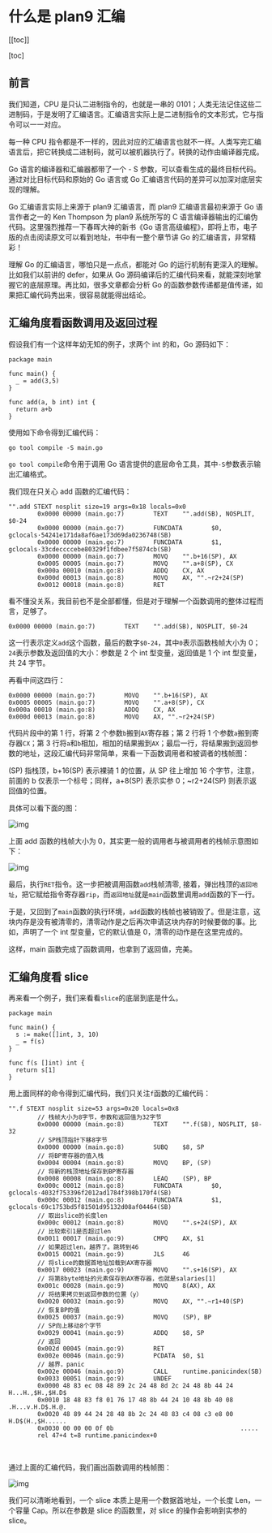 # 什么是 plan9 汇编

[[toc]]

[toc]

## 前言

我们知道，CPU 是只认二进制指令的，也就是一串的 0101；人类无法记住这些二进制码，于是发明了汇编语言。汇编语言实际上是二进制指令的文本形式，它与指令可以一一对应。

每一种 CPU 指令都是不一样的，因此对应的汇编语言也就不一样。人类写完汇编语言后，把它转换成二进制码，就可以被机器执行了。转换的动作由编译器完成。

Go 语言的编译器和汇编器都带了一个 - S 参数，可以查看生成的最终目标代码。通过对比目标代码和原始的 Go 语言或 Go 汇编语言代码的差异可以加深对底层实现的理解。

Go 汇编语言实际上来源于 plan9 汇编语言，而 plan9 汇编语言最初来源于 Go 语言作者之一的 Ken Thompson 为 plan9 系统所写的 C 语言编译器输出的汇编伪代码。这里强烈推荐一下春晖大神的新书《Go 语言高级编程》，即将上市，电子版的点击阅读原文可以看到地址，书中有一整个章节讲 Go 的汇编语言，非常精彩！

理解 Go 的汇编语言，哪怕只是一点点，都能对 Go 的运行机制有更深入的理解。比如我们以前讲的 defer，如果从 Go 源码编译后的汇编代码来看，就能深刻地掌握它的底层原理。再比如，很多文章都会分析 Go 的函数参数传递都是值传递，如果把汇编代码秀出来，很容易就能得出结论。

## 汇编角度看函数调用及返回过程

假设我们有一个这样年幼无知的例子，求两个 int 的和，Go 源码如下：

```
package main

func main() {
  _ = add(3,5)
}

func add(a, b int) int {
  return a+b
}
```

使用如下命令得到汇编代码：

```
go tool compile -S main.go
```

`go tool compile`命令用于调用 Go 语言提供的底层命令工具，其中`-S`参数表示输出汇编格式。

我们现在只关心 add 函数的汇编代码：

```
"".add STEXT nosplit size=19 args=0x18 locals=0x0
        0x0000 00000 (main.go:7)        TEXT    "".add(SB), NOSPLIT, $0-24
        0x0000 00000 (main.go:7)        FUNCDATA        $0, gclocals·54241e171da8af6ae173d69da0236748(SB)
        0x0000 00000 (main.go:7)        FUNCDATA        $1, gclocals·33cdeccccebe80329f1fdbee7f5874cb(SB)
        0x0000 00000 (main.go:7)        MOVQ    "".b+16(SP), AX
        0x0005 00005 (main.go:7)        MOVQ    "".a+8(SP), CX
        0x000a 00010 (main.go:8)        ADDQ    CX, AX
        0x000d 00013 (main.go:8)        MOVQ    AX, "".~r2+24(SP)
        0x0012 00018 (main.go:8)        RET
```

看不懂没关系，我目前也不是全部都懂，但是对于理解一个函数调用的整体过程而言，足够了。

```
0x0000 00000 (main.go:7)        TEXT    "".add(SB), NOSPLIT, $0-24
```

这一行表示定义`add`这个函数，最后的数字`$0-24`，其中`0`表示函数栈帧大小为 0；`24`表示参数及返回值的大小：参数是 2 个 int 型变量，返回值是 1 个 int 型变量，共 24 字节。

再看中间这四行：

```
0x0000 00000 (main.go:7)        MOVQ    "".b+16(SP), AX
0x0005 00005 (main.go:7)        MOVQ    "".a+8(SP), CX
0x000a 00010 (main.go:8)        ADDQ    CX, AX
0x000d 00013 (main.go:8)        MOVQ    AX, "".~r2+24(SP)
```

代码片段中的第 1 行，将第 2 个参数`b`搬到`AX`寄存器；第 2 行将 1 个参数`a`搬到寄存器`CX`；第 3 行将`a`和`b`相加，相加的结果搬到`AX`；最后一行，将结果搬到返回参数的地址，这段汇编代码非常简单，来看一下函数调用者和被调者的栈帧图：

(SP) 指栈顶，b+16(SP) 表示裸骑 1 的位置，从 SP 往上增加 16 个字节，注意，前面的 b 仅表示一个标号；同样，a+8(SP) 表示实参 0；~r2+24(SP) 则表示返回值的位置。

具体可以看下面的图：



![img](./images/FKswDWzxflcYgQt.jpg)



上面 add 函数的栈帧大小为 0，其实更一般的调用者与被调用者的栈帧示意图如下：



![img](https://s2.loli.net/2022/04/03/9oOHUtkh4V8T1Ag.jpg)



最后，执行`RET`指令。这一步把被调用函数`add`栈帧清零, 接着，弹出栈顶的`返回地址`，把它赋给指令寄存器`rip`，而`返回地址`就是`main`函数里调用`add`函数的下一行。

于是，又回到了`main`函数的执行环境，`add`函数的栈帧也被销毁了。但是注意，这块内存是没有被清零的，清零动作是之后再次申请这块内存的时候要做的事。比如，声明了一个 int 型变量，它的默认值是 0，清零的动作是在这里完成的。

这样，main 函数完成了函数调用，也拿到了返回值，完美。

## 汇编角度看 slice

再来看一个例子，我们来看看`slice`的底层到底是什么。

```
package main

func main() {
  s := make([]int, 3, 10)
  _ = f(s)
}

func f(s []int) int {
  return s[1]
}
```

用上面同样的命令得到汇编代码，我们只关注`f`函数的汇编代码：

```
"".f STEXT nosplit size=53 args=0x20 locals=0x8
        // 栈帧大小为8字节，参数和返回值为32字节
        0x0000 00000 (main.go:8)        TEXT    "".f(SB), NOSPLIT, $8-32
        // SP栈顶指针下移8字节
        0x0000 00000 (main.go:8)        SUBQ    $8, SP
        // 将BP寄存器的值入栈
        0x0004 00004 (main.go:8)        MOVQ    BP, (SP)
        // 将新的栈顶地址保存到BP寄存器
        0x0008 00008 (main.go:8)        LEAQ    (SP), BP
        0x000c 00012 (main.go:8)        FUNCDATA        $0, gclocals·4032f753396f2012ad1784f398b170f4(SB)
        0x000c 00012 (main.go:8)        FUNCDATA        $1, gclocals·69c1753bd5f81501d95132d08af04464(SB)
        // 取出slice的长度len
        0x000c 00012 (main.go:8)        MOVQ    "".s+24(SP), AX
        // 比较索引1是否超过len
        0x0011 00017 (main.go:9)        CMPQ    AX, $1
        // 如果超过len，越界了。跳转到46
        0x0015 00021 (main.go:9)        JLS     46
        // 将slice的数据首地址加载到AX寄存器
        0x0017 00023 (main.go:9)        MOVQ    "".s+16(SP), AX
        // 将第8byte地址的元素保存到AX寄存器，也就是salaries[1]
        0x001c 00028 (main.go:9)        MOVQ    8(AX), AX
        // 将结果拷贝到返回参数的位置（y）
        0x0020 00032 (main.go:9)        MOVQ    AX, "".~r1+40(SP)
        // 恢复BP的值
        0x0025 00037 (main.go:9)        MOVQ    (SP), BP
        // SP向上移动8个字节
        0x0029 00041 (main.go:9)        ADDQ    $8, SP
        // 返回
        0x002d 00045 (main.go:9)        RET
        0x002e 00046 (main.go:9)        PCDATA  $0, $1
        // 越界，panic
        0x002e 00046 (main.go:9)        CALL    runtime.panicindex(SB)
        0x0033 00051 (main.go:9)        UNDEF
        0x0000 48 83 ec 08 48 89 2c 24 48 8d 2c 24 48 8b 44 24  H...H.,$H.,$H.D$
        0x0010 18 48 83 f8 01 76 17 48 8b 44 24 10 48 8b 40 08  .H...v.H.D$.H.@.
        0x0020 48 89 44 24 28 48 8b 2c 24 48 83 c4 08 c3 e8 00  H.D$(H.,$H......
        0x0030 00 00 00 0f 0b                                   .....
        rel 47+4 t=8 runtime.panicindex+0
```

‍

通过上面的汇编代码，我们画出函数调用的栈帧图：



![img](./images/640.jpeg)



我们可以清晰地看到，一个 slice 本质上是用一个数据首地址，一个长度 Len，一个容量 Cap。所以在参数是 slice 的函数里，对 slice 的操作会影响到实参的 slice。